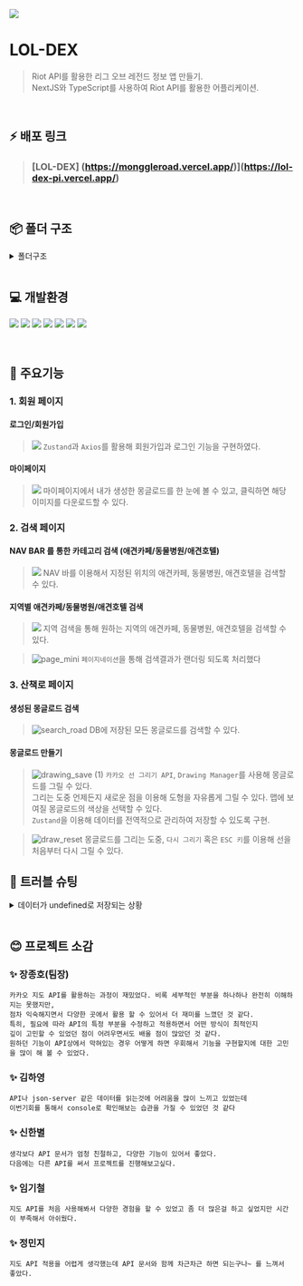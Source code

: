 ![](https://velog.velcdn.com/images/star1024/post/56b3e2cc-eda3-4725-aa28-b18405bd6780/image.png)

# LOL-DEX

> Riot API를 활용한 리그 오브 레전드 정보 앱 만들기.<br>
> NextJS와 TypeScript를 사용하여 Riot API를 활용한 어플리케이션.<br/>

<br/>

## ⚡ 배포 링크

> ### [LOL-DEX] (https://monggleroad.vercel.app/)](https://lol-dex-pi.vercel.app/)

<br/>

## 📦 폴더 구조

<details>
<summary>폴더구조</summary>
<br/>
📦moggleRoad-Project<br/>
┣ 📂public<br/>
┃ ┗ 📜vite.svg<br/>
┣ 📂src<br/>
┃ ┣ 📂api<br/>
┃ ┃ ┣ 📜auth.js<br/>
┃ ┃ ┣ 📜fetchCoordinatesByRegion.js<br/>
┃ ┃ ┣ 📜makeRoute.js<br/>
┃ ┃ ┗ 📜pathDataSave.js<br/>
┃ ┣ 📂assets<br/>
┃ ┃ ┣ 📜home.png<br/>
┃ ┃ ┣ 📜loadingImage.png<br/>
┃ ┃ ┣ 📜logo.png<br/>
┃ ┃ ┣ 📜react.svg<br/>
┃ ┃ ┣ 📜searchHome.png<br/>
┃ ┃ ┗ 📜target-icon.png<br/>
┃ ┣ 📂axiosInstance<br/>
┃ ┃ ┗ 📜join.js<br/>
┃ ┣ 📂components<br/>
┃ ┃ ┣ 📜AuthForm.jsx<br/>
┃ ┃ ┣ 📜CategorySearch.jsx<br/>
┃ ┃ ┣ 📜MainPageMap.jsx<br/>
┃ ┃ ┣ 📜MainPageSide.jsx<br/>
┃ ┃ ┣ 📜Modal.jsx<br/>
┃ ┃ ┣ 📜Nav.jsx<br/>
┃ ┃ ┣ 📜NavBottom.jsx<br/>
┃ ┃ ┣ 📜ProtectedRoute.jsx<br/>
┃ ┃ ┣ 📜RegionSearchInput.jsx<br/>
┃ ┃ ┣ 📜SaveUserRouteInfo.jsx<br/>
┃ ┃ ┣ 📜SearchContent.jsx<br/>
┃ ┃ ┣ 📜SearchList.jsx<br/>
┃ ┃ ┣ 📜SearchPagination.jsx<br/>
┃ ┃ ┗ 📜WalkPath.jsx<br/>
┃ ┣ 📂hooks<br/>
┃ ┃ ┗ 📜useCurrentLocation.js<br/>
┃ ┣ 📂pages<br/>
┃ ┃ ┣ 📜CanvasComponent.jsx<br/>
┃ ┃ ┣ 📜Home.jsx<br/>
┃ ┃ ┣ 📜Login.jsx<br/>
┃ ┃ ┣ 📜MainPage.jsx<br/>
┃ ┃ ┣ 📜Search.jsx<br/>
┃ ┃ ┣ 📜SignUp.jsx<br/>
┃ ┃ ┗ 📜WalkPathPage.jsx<br/>
┃ ┣ 📂shared<br/>
┃ ┃ ┗ 📜Router.jsx<br/>
┃ ┣ 📂zustand<br/>
┃ ┃ ┣ 📜authStore.js<br/>
┃ ┃ ┣ 📜geoLocationStore.js<br/>
┃ ┃ ┣ 📜routeDataStore.js<br/>
┃ ┃ ┗ 📜userRouteStore.js<br/>
┃ ┣ 📜App.jsx<br/>
┃ ┣ 📜index.css<br/>
┃ ┗ 📜main.jsx<br/>
┣ 📜.env<br/>
┣ 📜.gitignore<br/>
┣ 📜.prettierrc<br/>
┣ 📜db.json<br/>
┣ 📜eslint.config.js<br/>
┣ 📜index.html<br/>
┣ 📜package-lock.json<br/>
┣ 📜package.json<br/>
┣ 📜postcss.config.js<br/>
┣ 📜README.md<br/>
┣ 📜tailwind.config.js<br/>
┣ 📜vite.config.js<br/>
┗ 📜yarn.lock<br/>
</details>
<br/>

## 💻 개발환경

![](https://img.shields.io/badge/HTML5-E34F26?style=for-the-badge&logo=html5&logoColor=white)
![](https://img.shields.io/badge/CSS3-1572B6?style=for-the-badge&logo=css3&logoColor=white)
![](https://img.shields.io/badge/React-61DAFB?style=for-the-badge&logo=React&logoColor=white)
![](https://img.shields.io/badge/JavaScript-F7DF1E?style=for-the-badge&logo=JavaScript&logoColor=white)
![](https://img.shields.io/badge/TailwindCSS-06B6D4?style=for-the-badge&logo=TailwindCSS&logoColor=white)
![](https://img.shields.io/badge/TailwindCSS-06B6D4?style=for-the-badge&logo=TailwindCSS&logoColor=white)
<img src="https://img.shields.io/badge/Next.js-000000?style=flat-square&logo=Next.js&logoColor=white"/>



<br/>

## 📌 주요기능

### 1. 회원 페이지

#### 로그인/회원가입

> ![](https://velog.velcdn.com/images/star1024/post/9c94225b-ef52-46ba-a69b-8d3d48aa172a/image.gif)
> `Zustand`과 `Axios`를 활용해 회원가입과 로그인 기능을 구현하였다.

#### 마이페이지

> ![](https://velog.velcdn.com/images/star1024/post/2fb09d74-922f-4ef1-bf05-4e2b3bdf2ff1/image.gif)
> 마이페이지에서 내가 생성한 몽글로드를 한 눈에 볼 수 있고, 클릭하면 해당 이미지를 다운로드할 수 있다.

### 2. 검색 페이지

#### NAV BAR 를 통한 카테고리 검색 (애견카페/동물병원/애견호텔)

>![](https://velog.velcdn.com/images/star1024/post/eded5887-a897-437a-87a4-1e480de126b0/image.gif)
> NAV 바를 이용해서 지정된 위치의 애견카페, 동물병원, 애견호텔을 검색할 수 있다.

#### 지역별 애견카페/동물병원/애견호텔 검색

> ![](https://velog.velcdn.com/images/star1024/post/5553d9aa-d807-4348-8b2d-2f529b1f55a4/image.gif)
> 지역 검색을 통해 원하는 지역의 애견카페, 동물병원, 애견호텔을 검색할 수 있다.<br/>

> ![page_mini](https://github.com/user-attachments/assets/5e933ff0-c719-47d2-af87-3637502e816b)
> `페이지네이션`을 통해 검색결과가 랜더링 되도록 처리했다<br/>

### 3. 산책로 페이지

#### 생성된 몽글로드 검색

> ![search_road](https://github.com/user-attachments/assets/687d2a8b-e2bc-4a47-9aea-d70bf4b59d3f)
> DB에 저장된 모든 몽글로드를 검색할 수 있다.<br/>

#### 몽글로드 만들기

> ![drawing_save (1)](https://github.com/user-attachments/assets/51f78dc9-278f-4806-821e-c6a44df84d1c)
> `카카오 선 그리기 API`, `Drawing Manager`를 사용해 몽글로드를 그릴 수 있다.<br/>
> 그리는 도중 언제든지 새로운 점을 이용해 도형을 자유롭게 그릴 수 있다. 맵에 보여질 몽글로드의 색상을 선택할 수 있다.<br/>
> `Zustand`을 이용해 데이터를 전역적으로 관리하여 저장할 수 있도록 구현.<br/>

> ![draw_reset](https://github.com/user-attachments/assets/125eb856-f295-47bf-ad97-15c3e216f5e0)
> 몽글로드를 그리는 도중, `다시 그리기` 혹은 `ESC 키`를 이용해 선을 처음부터 다시 그릴 수 있다.<br/> 

## 🏹 트러블 슈팅

<details>
<summary>데이터가 undefined로 저장되는 상황</summary>
<br/>
  
![](https://velog.velcdn.com/images/star1024/post/cf0ebbba-6262-48b4-a145-e6310d4ebac5/image.png)
<br/>
<br/>
콘솔로 확인했을 때 position 데이터는 잘 담기는 반면 폼 작성 후 제출하면 db.json에 다른 데이터는 저장이 되지 않았다. <br/>
`SaveUserRouteInfo` 컴포넌트에서 json-server에 저장할 때, `routeFormData` 는 잘 전달되지 않아 거리만 저장하는 상황으로 파악했다. <br/>

- `routeData` 가 null 또는 undefined인 경우를 처리하는 로직을 추가하여 컴포넌트가 안전하게 랜더링 될 수 있도록 수정했다.
  ![](https://velog.velcdn.com/images/star1024/post/52b09d99-8c9b-4f1f-9800-ed10b78d2656/image.png)
- `Zustand` 상태 불러오기 방식 수정: Zustand의 상태를 가져올 때, 기존처럼 개별적으로 가져오는 대신
  하나의 객체로 가져오도록 수정했다.<br/>
  ![](https://velog.velcdn.com/images/star1024/post/78cdb36f-1122-46f0-ad81-3e50e2aefca3/image.png)
</details>

<br/>

## 😊 프로젝트 소감

### ✨ 장종호(팀장)<br/>

```
카카오 지도 API를 활용하는 과정이 재밌었다. 비록 세부적인 부분을 하나하나 완전히 이해하지는 못했지만,
점차 익숙해지면서 다양한 곳에서 활용 할 수 있어서 더 재미를 느꼈던 것 같다.
특히, 필요에 따라 API의 특정 부분을 수정하고 적용하면서 어떤 방식이 최적인지
깊이 고민할 수 있었던 점이 어려우면서도 배울 점이 많았던 것 같다.
원하던 기능이 API상에서 막혀있는 경우 어떻게 하면 우회해서 기능을 구현할지에 대한 고민을 많이 해 볼 수 있었다.
```

### ✨ 김하영<br/>

```
API나 json-server 같은 데이터를 읽는것에 어려움을 많이 느끼고 있었는데
이번기회를 통해서 console로 확인해보는 습관을 가질 수 있었던 것 같다
```

### ✨ 신한별<br/>

```
생각보다 API 문서가 엄청 친절하고, 다양한 기능이 있어서 좋았다.
다음에는 다른 API를 써서 프로젝트를 진행해보고싶다.
```

### ✨ 임기철<br/>

```
지도 API를 처음 사용해봐서 다양한 경험을 할 수 있었고 좀 더 많은걸 하고 싶었지만 시간이 부족해서 아쉬웠다.
```

### ✨ 정민지<br/>

```
지도 API 적용을 어렵게 생각했는데 API 문서와 함께 차근차근 하면 되는구나~ 를 느껴서 좋았다.
```

<br/>
